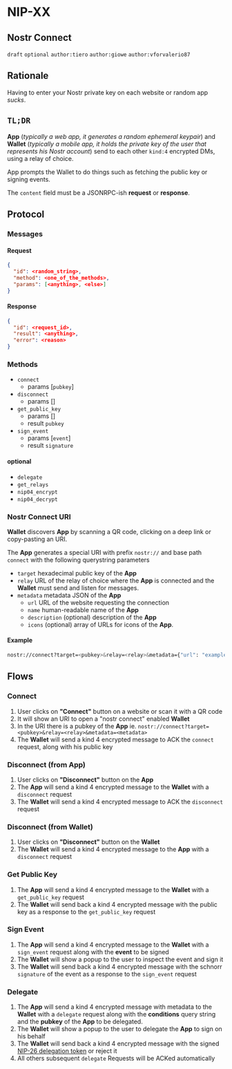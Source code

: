 NIP-XX
======

Nostr Connect
------------------------

`draft` `optional` `author:tiero` `author:giowe` `author:vforvalerio87`

## Rationale

Having to enter your Nostr private key on each website or random app _sucks_.


## `TL;DR`


**App** (*typically a web app, it generates a random ephemeral keypair*) and **Wallet** (*typically a mobile app, it holds the private key of the user that represents his Nostr account*) send to each other `kind:4` encrypted DMs, using a relay of choice. 

App prompts the Wallet to do things such as fetching the public key or signing events.

The `content` field must be a JSONRPC-ish **request** or **response**.

## Protocol

### Messages

#### Request

```json
{
  "id": <random_string>,
  "method": <one_of_the_methods>,
  "params": [<anything>, <else>]
}
```

#### Response

```json
{
  "id": <request_id>,
  "result": <anything>,
  "error": <reason>
}
```

### Methods

- `connect`
  - params [`pubkey`]
- `disconnect`
  - params []
- `get_public_key`
  - params []
  - result `pubkey`
- `sign_event`
  - params [`event`]
  - result `signature`

#### optional

- `delegate`
- `get_relays`
- `nip04_encrypt`
- `nip04_decrypt`


### Nostr Connect URI

**Wallet** discovers **App** by scanning a QR code, clicking on a deep link or copy-pasting an URI.

The **App** generates a special URI with prefix `nostr://` and base path `connect` with the following querystring parameters

- `target` hexadecimal public key of the **App**
- `relay` URL of the relay of choice where the **App** is connected and the **Wallet** must send and listen for messages.
- `metadata`  metadata JSON of the **App** 
    - `url` URL of the website requesting the connection
    - `name` human-readable name of the **App** 
    - `description` (optional) description of the **App**
    - `icons` (optional) array of URLs for icons of the **App**.

#### Example

```sh
nostr://connect?target=<pubkey>&relay=<relay>&metadata={"url": "example.com","name": "Example"}
```



## Flows


### Connect

1. User clicks on **"Connect"** button on a website or scan it with a QR code
2. It will show an URI to open a "nostr connect" enabled **Wallet** 
3. In the URI there is a pubkey of the **App** ie. `nostr://connect?target=<pubkey>&relay=<relay>&metadata=<metadata>`
4. The **Wallet** will send a kind 4 encrypted message to ACK the `connect` request, along with his public key

### Disconnect (from App)

1. User clicks on **"Disconnect"** button on the **App**
2. The **App** will send a kind 4 encrypted message to the **Wallet** with a `disconnect` request
3. The **Wallet** will send a kind 4 encrypted message to ACK the `disconnect` request

### Disconnect (from Wallet)

1. User clicks on **"Disconnect"** button on the **Wallet**
2. The **Wallet** will send a kind 4 encrypted message to the **App** with a `disconnect` request


### Get Public Key

1. The **App** will send a kind 4 encrypted message to the **Wallet** with a `get_public_key` request
3. The **Wallet** will send back a kind 4 encrypted message with the public key as a response to the `get_public_key` request

### Sign Event

1. The **App** will send a kind 4 encrypted message to the **Wallet** with a `sign_event` request along with the **event** to be signed
2. The **Wallet** will show a popup to the user to inspect the event and sign it
3. The **Wallet** will send back a kind 4 encrypted message with the schnorr `signature` of the event as a response to the `sign_event` request

### Delegate

1. The **App** will send a kind 4 encrypted message with metadata to the **Wallet** with a `delegate` request along with the **conditions** query string and the **pubkey** of the **App** to be delegated.
2. The **Wallet** will show a popup to the user to delegate the **App** to sign on his behalf
3. The **Wallet** will send back a kind 4 encrypted message with the signed [NIP-26 delegation token](https://github.com/nostr-protocol/nips/blob/master/26.md) or reject it
4. All others subsequent `delegate` Requests will be ACKed automatically


